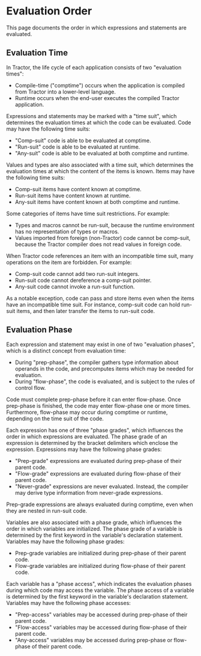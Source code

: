 
# Evaluation Order

This page documents the order in which expressions and statements are evaluated.

## Evaluation Time

In Tractor, the life cycle of each application consists of two "evaluation times":

* Compile-time ("comptime") occurs when the application is compiled from Tractor into a lower-level language.
* Runtime occurs when the end-user executes the compiled Tractor application.

Expressions and statements may be marked with a "time suit", which determines the evaluation times at which the code can be evaluated. Code may have the following time suits:

* "Comp-suit" code is able to be evaluated at comptime.
* "Run-suit" code is able to be evaluated at runtime.
* "Any-suit" code is able to be evaluated at both comptime and runtime.

Values and types are also associated with a time suit, which determines the evaluation times at which the content of the items is known. Items may have the following time suits:

* Comp-suit items have content known at comptime.
* Run-suit items have content known at runtime.
* Any-suit items have content known at both comptime and runtime.

Some categories of items have time suit restrictions. For example:

* Types and macros cannot be run-suit, because the runtime environment has no representation of types or macros.
* Values imported from foreign (non-Tractor) code cannot be comp-suit, because the Tractor compiler does not read values in foreign code.

When Tractor code references an item with an incompatible time suit, many operations on the item are forbidden. For example:

* Comp-suit code cannot add two run-suit integers.
* Run-suit code cannot dereference a comp-suit pointer.
* Any-suit code cannot invoke a run-suit function.

As a notable exception, code can pass and store items even when the items have an incompatible time suit. For instance, comp-suit code can hold run-suit items, and then later transfer the items to run-suit code.

## Evaluation Phase

Each expression and statement may exist in one of two "evaluation phases", which is a distinct concept from evaluation time:

* During "prep-phase", the compiler gathers type information about operands in the code, and precomputes items which may be needed for evaluation.
* During "flow-phase", the code is evaluated, and is subject to the rules of control flow.

Code must complete prep-phase before it can enter flow-phase. Once prep-phase is finished, the code may enter flow-phase one or more times. Furthermore, flow-phase may occur during comptime or runtime, depending on the time suit of the code.

Each expression has one of three "phase grades", which influences the order in which expressions are evaluated. The phase grade of an expression is determined by the bracket delimiters which enclose the expression. Expressions may have the following phase grades:

* "Prep-grade" expressions are evaluated during prep-phase of their parent code.
* "Flow-grade" expressions are evaluated during flow-phase of their parent code.
* "Never-grade" expressions are never evaluated. Instead, the compiler may derive type information from never-grade expressions.

Prep-grade expressions are always evaluated during comptime, even when they are nested in run-suit code.

Variables are also associated with a phase grade, which influences the order in which variables are initialized. The phase grade of a variable is determined by the first keyword in the variable's declaration statement. Variables may have the following phase grades:

* Prep-grade variables are initialized during prep-phase of their parent code.
* Flow-grade variables are initialized during flow-phase of their parent code.

Each variable has a "phase access", which indicates the evaluation phases during which code may access the variable. The phase access of a variable is determined by the first keyword in the variable's declaration statement. Variables may have the following phase accesses:

* "Prep-access" variables may be accessed during prep-phase of their parent code.
* "Flow-access" variables may be accessed during flow-phase of their parent code.
* "Any-access" variables may be accessed during prep-phase or flow-phase of their parent code.


